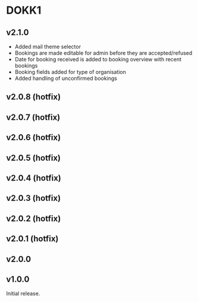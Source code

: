 # DOKK1

## v2.1.0

* Added mail theme selector
* Bookings are made editable for admin before they are accepted/refused
* Date for booking received is added to booking overview with recent bookings
* Booking fields added for type of organisation
* Added handling of unconfirmed bookings

## v2.0.8 (hotfix)

## v2.0.7 (hotfix)

## v2.0.6 (hotfix)

## v2.0.5 (hotfix)

## v2.0.4 (hotfix)

## v2.0.3 (hotfix)

## v2.0.2 (hotfix)

## v2.0.1 (hotfix)

## v2.0.0

## v1.0.0

Initial release.
